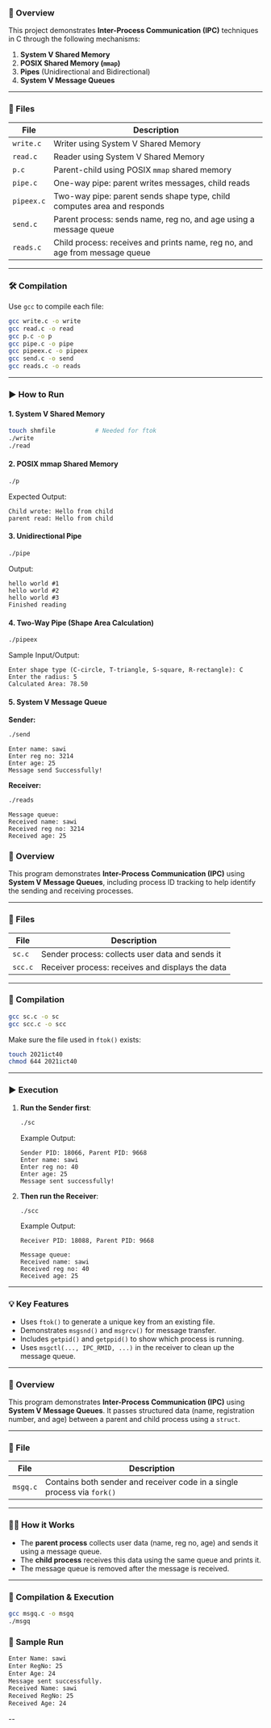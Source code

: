 

### 📌 Overview

This project demonstrates **Inter-Process Communication (IPC)** techniques in C through the following mechanisms:

1. **System V Shared Memory**
2. **POSIX Shared Memory (`mmap`)**
3. **Pipes** (Unidirectional and Bidirectional)
4. **System V Message Queues**

---

### 📁 Files

| File       | Description                                                                 |
| ---------- | --------------------------------------------------------------------------- |
| `write.c`  | Writer using System V Shared Memory                                         |
| `read.c`   | Reader using System V Shared Memory                                         |
| `p.c`      | Parent-child using POSIX `mmap` shared memory                               |
| `pipe.c`   | One-way pipe: parent writes messages, child reads                           |
| `pipeex.c` | Two-way pipe: parent sends shape type, child computes area and responds     |
| `send.c`   | Parent process: sends name, reg no, and age using a message queue           |
| `reads.c`  | Child process: receives and prints name, reg no, and age from message queue |

---

### 🛠️ Compilation

Use `gcc` to compile each file:

```bash
gcc write.c -o write
gcc read.c -o read
gcc p.c -o p
gcc pipe.c -o pipe
gcc pipeex.c -o pipeex
gcc send.c -o send
gcc reads.c -o reads
```

---

### ▶️ How to Run

#### 1. **System V Shared Memory**

```bash
touch shmfile           # Needed for ftok
./write
./read
```

#### 2. **POSIX mmap Shared Memory**

```bash
./p
```

Expected Output:

```
Child wrote: Hello from child
parent read: Hello from child
```

#### 3. **Unidirectional Pipe**

```bash
./pipe
```

Output:

```
hello world #1
hello world #2
hello world #3
Finished reading
```

#### 4. **Two-Way Pipe (Shape Area Calculation)**

```bash
./pipeex
```

Sample Input/Output:

```
Enter shape type (C-circle, T-triangle, S-square, R-rectangle): C
Enter the radius: 5
Calculated Area: 78.50
```

#### 5. **System V Message Queue**

**Sender:**

```bash
./send
```

```
Enter name: sawi
Enter reg no: 3214
Enter age: 25
Message send Successfully!
```

**Receiver:**

```bash
./reads
```

```
Message queue:
Received name: sawi
Received reg no: 3214
Received age: 25
```


### 📌 Overview

This program demonstrates **Inter-Process Communication (IPC)** using **System V Message Queues**, including process ID tracking to help identify the sending and receiving processes.

---

### 📂 Files

| File    | Description                                      |
| ------- | ------------------------------------------------ |
| `sc.c`  | Sender process: collects user data and sends it  |
| `scc.c` | Receiver process: receives and displays the data |

---

### 🔧 Compilation

```bash
gcc sc.c -o sc
gcc scc.c -o scc
```

Make sure the file used in `ftok()` exists:

```bash
touch 2021ict40
chmod 644 2021ict40
```

---

### ▶️ Execution

1. **Run the Sender first**:

   ```bash
   ./sc
   ```

   Example Output:

   ```
   Sender PID: 18066, Parent PID: 9668
   Enter name: sawi
   Enter reg no: 40
   Enter age: 25
   Message sent successfully!
   ```

2. **Then run the Receiver**:

   ```bash
   ./scc
   ```

   Example Output:

   ```
   Receiver PID: 18088, Parent PID: 9668

   Message queue:
   Received name: sawi
   Received reg no: 40
   Received age: 25
   ```

---

### 💡 Key Features

* Uses `ftok()` to generate a unique key from an existing file.
* Demonstrates `msgsnd()` and `msgrcv()` for message transfer.
* Includes `getpid()` and `getppid()` to show which process is running.
* Uses `msgctl(..., IPC_RMID, ...)` in the receiver to clean up the message queue.

-------------------------------------------------------------------------------------------------------------------------------------------------------------------------------------------------------------------

### 📌 Overview

This program demonstrates **Inter-Process Communication (IPC)** using **System V Message Queues**. It passes structured data (name, registration number, and age) between a parent and child process using a `struct`.

---

### 📂 File

| File     | Description                                                             |
| -------- | ----------------------------------------------------------------------- |
| `msgq.c` | Contains both sender and receiver code in a single process via `fork()` |

---

### 🧑‍💻 How it Works

* The **parent process** collects user data (name, reg no, age) and sends it using a message queue.
* The **child process** receives this data using the same queue and prints it.
* The message queue is removed after the message is received.

---

### 🔧 Compilation & Execution

```bash
gcc msgq.c -o msgq
./msgq
```

### 🧪 Sample Run

```bash
Enter Name: sawi
Enter RegNo: 25
Enter Age: 24
Message sent successfully.
Received Name: sawi
Received RegNo: 25
Received Age: 24
```

--
